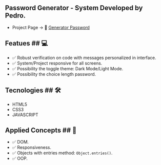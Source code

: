 ## Password Generator - System Developed by Pedro. ## 

- Project Page -> 🔗 [Generator Password](https://eupedrobarbosa03.github.io/password-generator/)

## Featues ## 💻
- ✅ Robust verification on code with messages personalized in interface.
- ✅ System/Project responsive for all screens.
- ✅ Possibility the toggle theme: Dark Mode/Light Mode.
- ✅ Possibility the choice length password.

## Tecnologies ## 🛠️
- HTML5
- CSS3
- JAVASCRIPT

## Applied Concepts ## 📖
- ✅ DOM.
- ✅ Responsiveness.
- ✅ Objects with entries method: `Object.entries()`.
- ✅ OOP.
